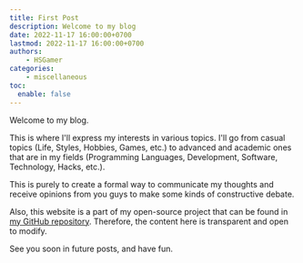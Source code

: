 ```yaml
---
title: First Post
description: Welcome to my blog
date: 2022-11-17 16:00:00+0700
lastmod: 2022-11-17 16:00:00+0700
authors:
    - HSGamer
categories:
    - miscellaneous
toc:
  enable: false
---
```


Welcome to my blog.

This is where I'll express my interests in various topics. I'll go from casual topics (Life, Styles, Hobbies, Games, etc.) to advanced and academic ones that are in my fields (Programming Languages, Development, Software, Technology, Hacks, etc.).

This is purely to create a formal way to communicate my thoughts and receive opinions from you guys to make some kinds of constructive debate.

Also, this website is a part of my open-source project that can be found in [my GitHub repository](https://github.com/HSGamer/Blog). Therefore, the content here is transparent and open to modify.

See you soon in future posts, and have fun.